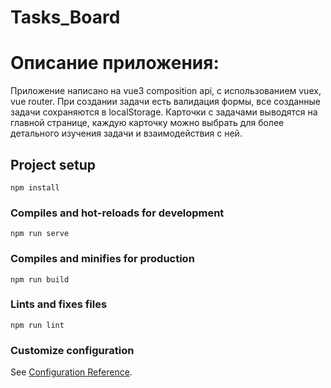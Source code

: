 # Tasks_Board

# Описание приложения:
Приложение написано на vue3 composition api, с использованием vuex, vue router.
При создании задачи есть валидация формы, все созданные задачи сохраняются в localStorage.
Карточки с задачами выводятся на главной странице, каждую карточку можно выбрать для более детального изучения задачи и взаимодействия с ней.

## Project setup
```
npm install
```

### Compiles and hot-reloads for development
```
npm run serve
```

### Compiles and minifies for production
```
npm run build
```

### Lints and fixes files
```
npm run lint
```

### Customize configuration
See [Configuration Reference](https://cli.vuejs.org/config/).

